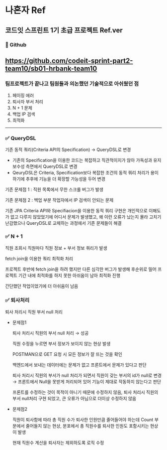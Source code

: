 # 나혼자 Ref

## 코드잇 스프린트 1기 초급 프로젝트 Ref.ver

### 📖 Github
## https://github.com/codeit-sprint-part2-team10/sb01-hrbank-team10

### 팀프로젝트가 끝나고 팀원들과 의논했던 기술적으로 아쉬웠던 점

1. 페이징 에러
2. 퇴사자 부서 처리
3. N + 1 문제
4. 백업 IP 검색
5. 최적화

---


### ✅ QueryDSL

기존 동적 쿼리(Criteria API의 Specification) → QueryDSL로 변경

- 기존의 Specification을 이용한 코드는 복잡하고 직관적이지가 않아 가독성과 유지보수성 측면에서 QueryDSL로 변경
- QeuryDSL은 Criteria, Specification보다 복잡한 조건의 동적 쿼리 처리가 용이하기에 추후에 기능을 더 확장할 가능성을 두어 변경

기존 문제점 1 : 직원 목록에서 무한 스크롤 버그가 발생

기존 문제점 2 : 백업 부분 작업자에서 IP 검색이 안되는 문제 

기존 JPA Criteria API와 Specifiacion을 이용한 동적 쿼리 구현은 개인적으로 이해도가 없고 다루지 않았었기에 어디서 문제가 발생했고, 왜 이런 오류가 났는지 몰라 고치기 난감했으나 QueryDSL로 교체하는 과정에서 기존 문제들이 해결

### ✅ N + 1

직원 조회시 직원마다 직원 정보 + 부서 정보 쿼리가 발생

fetch join을 이용한 쿼리 최적화 처리

프로젝트 후반에 fetch join을 하려 했지만 다른 심각한 버그가 발생해 후순위로 밀어 프로젝트 기간 내에 최적화를 하지 못한 아쉬움이 남아 최적화 진행

간단했던 작업이었기에 더 아쉬움이 남음

### ✅ 퇴사처리

퇴사 처리시 직원 부서 null 처리

- 문제점1
    
    퇴사 처리시 직원의 부서 null 처리 → 성공
    
    직원 수정을 누르면 부서 정보가 보이지 않는 현상 발생
    
    POSTMAN으로 GET 요청 시 모든 정보가 잘 뜨는 것을 확인
    
    백엔드에서 보내는 데이터에는 문제가 없고 프론트에서 문제가 있다고 판단
    
    퇴사 처리시 직원의 부서가 null 처리가 되면서 직원이 갖는 부서의 id가 null로 변경 → 프론트에서 Null을 못받게 처리되어 있어 기능이 제대로 작동하지 않는다고 판단
    
    프론트를 수정하는 것이 목적이 아니기 때문에 수정하지 않음, 퇴사 처리시 직원의 부서 null처리 구현 되었고, 큰 오류가 아님으로 더이상 수정하지 않음
    
- 문제점2
    
    직원이 퇴사함에 따라 총 직원 수가 퇴사한 인원만큼 줄어들어야 하는데 Count 부분에서 줄어들지 않는 현상, 분포에서 총 직원수를 퇴사한 인원도 포함시키는 현상이 발생
    
    현재 직원수 계산을 퇴사자는 제외하도록 로직 수정
